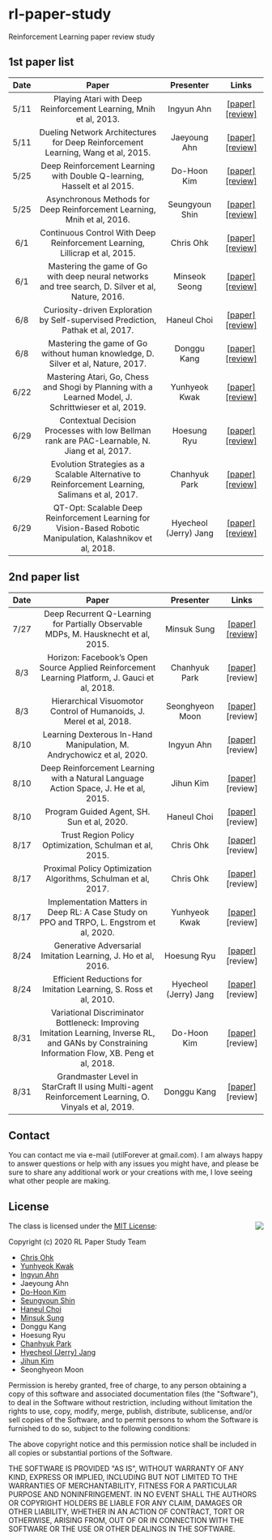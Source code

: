 # rl-paper-study

Reinforcement Learning paper review study

## 1st paper list

Date | Paper | Presenter | Links
:---: | :---: | :---: | :---:
5/11 | Playing Atari with Deep Reinforcement Learning, Mnih et al, 2013. | Ingyun Ahn | [[paper]](https://www.cs.toronto.edu/~vmnih/docs/dqn.pdf) [[review]](./1st/200511%20-%20Playing%20Atari%20with%20Deep%20Reinforcement%20Learning%2C%20Mnih%20et%20al%2C%202013.pdf)
5/11 | Dueling Network Architectures for Deep Reinforcement Learning, Wang et al, 2015. | Jaeyoung Ahn | [[paper]](https://arxiv.org/abs/1511.06581) [[review]](./1st/200511%20-%20Dueling%20Network%20Architectures%20for%20Deep%20Reinforcement%20Learning%2C%20Wang%20et%20al%2C%202015.pdf)
5/25 | Deep Reinforcement Learning with Double Q-learning, Hasselt et al 2015. | Do-Hoon Kim | [[paper]](https://arxiv.org/abs/1509.06461) [[review]](./1st/200525%20-%20Deep%20Reinforcement%20Learning%20with%20Double%20Q-learning%2C%20Hasselt%20et%20al%202015.pdf)
5/25 | Asynchronous Methods for Deep Reinforcement Learning, Mnih et al, 2016. | Seungyoun Shin | [[paper]](https://arxiv.org/abs/1602.01783) [[review]](./1st/200525%20-%20Asynchronous%20Methods%20for%20Deep%20Reinforcement%20Learning%2C%20Mnih%20et%20al%2C%202016.pdf)
6/1 | Continuous Control With Deep Reinforcement Learning, Lillicrap et al, 2015. | Chris Ohk | [[paper]](https://arxiv.org/abs/1509.02971) [[review]](./1st/200601%20-%20Continuous%20Control%20With%20Deep%20Reinforcement%20Learning%2C%20Lillicrap%20et%20al%2C%202015.pdf)
6/1 | Mastering the game of Go with deep neural networks and tree search, D. Silver et al, Nature, 2016. | Minseok Seong | [[paper]](https://www.nature.com/articles/nature16961) [[review]](./1st/200601%20-%20Mastering%20the%20game%20of%20Go%20with%20deep%20neural%20networks%20and%20tree%20search%2C%20D.%20Silver%20et%20al%2C%20Nature%2C%202016.pdf)
6/8 | Curiosity-driven Exploration by Self-supervised Prediction, Pathak et al, 2017. | Haneul Choi | [[paper]](https://arxiv.org/abs/1705.05363) [[review]](./1st/200608%20-%20Curiosity-driven%20Exploration%20by%20Self-supervised%20Prediction%2C%20Pathak%20et%20al%2C%202017.pdf)
6/8 | Mastering the game of Go without human knowledge, D. Silver et al, Nature, 2017. | Donggu Kang | [[paper]](https://www.nature.com/articles/nature24270) [[review]](./1st/200608%20-%20Mastering%20the%20game%20of%20Go%20without%20human%20knowledge%2C%20D.%20Silver%20et%20al%2C%20Nature%2C%202017.pdf)
6/22 | Mastering Atari, Go, Chess and Shogi by Planning with a Learned Model, J. Schrittwieser et al, 2019. | Yunhyeok Kwak | [[paper]](https://arxiv.org/pdf/1911.08265) [[review]](./1st/200622%20-%20Mastering%20Atari%2C%20Go%2C%20Chess%20and%20Shogi%20by%20Planning%20with%20a%20Learned%20Model%2C%20J.%20Schrittwieser%20et%20al%2C%202019.pdf)
6/29 | Contextual Decision Processes with low Bellman rank are PAC-Learnable, N. Jiang et al, 2017. | Hoesung Ryu | [[paper]](https://arxiv.org/abs/1610.09512) [[review]](./1st/200629%20-%20Contextual%20Decision%20Processes%20with%20low%20Bellman%20rank%20are%20PAC-Learnable%2C%20N.%20Jiang%20et%20al%2C%202017.pdf)
6/29 | Evolution Strategies as a Scalable Alternative to Reinforcement Learning, Salimans et al, 2017. | Chanhyuk Park | [[paper]](https://arxiv.org/abs/1703.03864) [[review]](./1st/200629%20-%20Evolution%20Strategies%20as%20a%20Scalable%20Alternative%20to%20Reinforcement%20Learning%2C%20Salimans%20et%20al%2C%202017.pdf)
6/29 | QT-Opt: Scalable Deep Reinforcement Learning for Vision-Based Robotic Manipulation, Kalashnikov et al, 2018. | Hyecheol (Jerry) Jang | [[paper]](https://arxiv.org/abs/1806.10293) [[review]](./1st/200629%20-%20QT-Opt%20Scalable%20Deep%20Reinforcement%20Learning%20for%20Vision-Based%20Robotic%20Manipulation%2C%20Kalashnikov%20et%20al%2C%202018.pdf)

## 2nd paper list

Date | Paper | Presenter | Links
:---: | :---: | :---: | :---:
7/27 | Deep Recurrent Q-Learning for Partially Observable MDPs, M. Hausknecht et al, 2015. | Minsuk Sung | [[paper]](https://arxiv.org/pdf/1507.06527.pdf) [[review]](./2nd/200727%20-%20Deep%20Recurrent%20Q-Learning%20for%20Partially%20Observable%20MDPs%2C%20M.%20Hausknecht%20et%20al%2C%202015.pdf)
8/3 | Horizon: Facebook’s Open Source Applied Reinforcement Learning Platform, J. Gauci et al, 2018. | Chanhyuk Park | [[paper]](https://arxiv.org/pdf/1811.00260.pdf) [review]
8/3 | Hierarchical Visuomotor Control of Humanoids, J. Merel et al, 2018. | Seonghyeon Moon | [[paper]](https://arxiv.org/pdf/1811.09656.pdf) [review]
8/10 | Learning Dexterous In-Hand Manipulation, M. Andrychowicz et al, 2020. | Ingyun Ahn | [[paper]](https://arxiv.org/pdf/1808.00177.pdf) [review]
8/10 | Deep Reinforcement Learning with a Natural Language Action Space, J. He et al, 2015. | Jihun Kim | [[paper]](https://arxiv.org/pdf/1511.04636.pdf) [review]
8/10 | Program Guided Agent, SH. Sun et al, 2020. | Haneul Choi | [[paper]](https://openreview.net/attachment?id=BkxUvnEYDH&name=original_pdf) [review]
8/17 | Trust Region Policy Optimization, Schulman et al, 2015. | Chris Ohk | [[paper]](https://arxiv.org/pdf/1502.05477.pdf) [review]
8/17 | Proximal Policy Optimization Algorithms, Schulman et al, 2017. | Chris Ohk | [[paper]](https://arxiv.org/pdf/1707.06347.pdf) [review]
8/17 | Implementation Matters in Deep RL: A Case Study on PPO and TRPO, L. Engstrom et al, 2020. | Yunhyeok Kwak | [[paper]](https://openreview.net/attachment?id=r1etN1rtPB&name=original_pdf) [review]
8/24 | Generative Adversarial Imitation Learning, J. Ho et al, 2016. | Hoesung Ryu | [[paper]](https://papers.nips.cc/paper/6391-generative-adversarial-imitation-learning.pdf) [review]
8/24 | Efficient Reductions for Imitation Learning, S. Ross et al, 2010. | Hyecheol (Jerry) Jang | [[paper]](http://proceedings.mlr.press/v9/ross10a/ross10a.pdf) [review]
8/31 | Variational Discriminator Bottleneck: Improving Imitation Learning, Inverse RL, and GANs by Constraining Information Flow, XB. Peng et al, 2018. | Do-Hoon Kim | [[paper]](https://arxiv.org/pdf/1810.00821.pdf) [review]
8/31 | Grandmaster Level in StarCraft II using Multi-agent Reinforcement Learning, O. Vinyals et al, 2019. | Donggu Kang | [[paper]](https://deepmind.com/research/publications/AlphaStar-Grandmaster-level-in-StarCraft-II-using-multi-agent-reinforcement-learning) [review]


## Contact

You can contact me via e-mail (utilForever at gmail.com). I am always happy to answer questions or help with any issues you might have, and please be sure to share any additional work or your creations with me, I love seeing what other people are making.

## License

<img align="right" src="http://opensource.org/trademarks/opensource/OSI-Approved-License-100x137.png">

The class is licensed under the [MIT License](http://opensource.org/licenses/MIT):

Copyright (c) 2020 RL Paper Study Team

  * [Chris Ohk](http://www.github.com/utilForever)
  * [Yunhyeok Kwak](https://github.com/yun-kwak)
  * [Ingyun Ahn](https://github.com/goltong1)
  * Jaeyoung Ahn
  * [Do-Hoon Kim](https://github.com/bsstayo)
  * [Seungyoun Shin](https://github.com/SeungyounShin)
  * [Haneul Choi](https://github.com/caelum02)
  * [Minsuk Sung](https://github.com/mssung94)
  * Donggu Kang
  * Hoesung Ryu
  * [Chanhyuk Park](https://github.com/WithM2)
  * [Hyecheol (Jerry) Jang](https://github.com/hyecheol123)
  * [Jihun Kim](https://github.com/kgh6784)
  * Seonghyeon Moon

Permission is hereby granted, free of charge, to any person obtaining a copy of this software and associated documentation files (the "Software"), to deal in the Software without restriction, including without limitation the rights to use, copy, modify, merge, publish, distribute, sublicense, and/or sell copies of the Software, and to permit persons to whom the Software is furnished to do so, subject to the following conditions:

The above copyright notice and this permission notice shall be included in all copies or substantial portions of the Software.

THE SOFTWARE IS PROVIDED "AS IS", WITHOUT WARRANTY OF ANY KIND, EXPRESS OR IMPLIED, INCLUDING BUT NOT LIMITED TO THE WARRANTIES OF MERCHANTABILITY, FITNESS FOR A PARTICULAR PURPOSE AND NONINFRINGEMENT. IN NO EVENT SHALL THE AUTHORS OR COPYRIGHT HOLDERS BE LIABLE FOR ANY CLAIM, DAMAGES OR OTHER LIABILITY, WHETHER IN AN ACTION OF CONTRACT, TORT OR OTHERWISE, ARISING FROM, OUT OF OR IN CONNECTION WITH THE SOFTWARE OR THE USE OR OTHER DEALINGS IN THE SOFTWARE.
